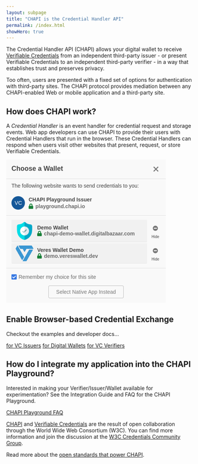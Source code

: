 ```yaml
---
layout: subpage
title: "CHAPI is the Credential Handler API"
permalink: /index.html
showHero: true
---
```


The Credential Handler API (CHAPI) allows your digital wallet to receive [Verifiable Credentials](https://www.w3.org/TR/vc-data-model/) from an independent third-party issuer - or present Verifiable Credentials to an independent third-party verifier - in a way that establishes trust and preserves privacy.

Too often, users are presented with a fixed set of options for authentication with third-party sites. The CHAPI protocol provides mediation between any CHAPI-enabled Web or mobile application and a third-party site.

## How does CHAPI work?
A _Credential Handler_ is an event handler for credential request and storage events.  Web app developers can use CHAPI to provide their users with Credential Handlers that run in the browser.  These Credential Handlers can respond when users visit other websites that present, request, or store Verifiable Credentials.

![Choose a wallet modal presenting all preregistered wallet systems which can be clicked on to proceed to store the credentials there.](/images/VeresCHAPIaccept.png)

## Enable Browser-based Credential Exchange
Checkout the examples and developer docs...

<p class="button-row">
    <a href="developers/issuers" class="btn2">for VC Issuers</a>
    <a href="developers/wallets" class="btn2">for Digital Wallets</a>
    <a href="developers/verifiers" class="btn2">for VC Verifiers </a>
</p>

## How do I integrate my application into the CHAPI Playground?
Interested in making your Verifier/Issuer/Wallet available for experimentation?  See the Integration Guide and FAQ for the CHAPI Playground.

<p class="button-row">
    <a href="developers/playgroundfaq" class="btn2">CHAPI Playground FAQ</a>
</p>

[CHAPI](https://w3c-ccg.github.io/credential-handler-api/) and [Verifiable Credentials](https://www.w3.org/TR/vc-data-model/) are the result of open collaboration through the World Wide Web Consortium (W3C).  You can find more information and join the discussion at the [W3C Credentials Community Group](https://www.w3.org/community/credentials/).

Read more about the [open standards that power CHAPI](/standards).
